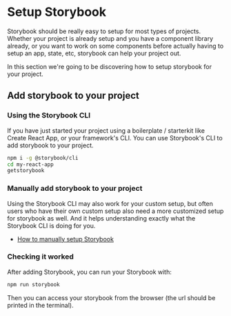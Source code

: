 # Setup Storybook

Storybook should be really easy to setup for most types of projects. Whether your project is already setup and you have a component library already, or you want to work on some components before actually having to setup an app, state, etc, storybook can help your project out.

In this section we're going to be discovering how to setup storybook for your project.

## Add storybook to your project

### Using the Storybook CLI

If you have just started your project using a boilerplate / starterkit like Create React App, or your framework's CLI. You can use Storybook's CLI to add storybook to your project.

```sh
npm i -g @storybook/cli
cd my-react-app
getstorybook
```

### Manually add storybook to your project

Using the Storybook CLI may also work for your custom setup, but often users who have their own custom setup also need a more customized setup for storybook as well. And it helps understanding exactly what the Storybook CLI is doing for you. 

-   [How to manually setup Storybook](/guides/manual-setup)

### Checking it worked

After adding Storybook, you can run your Storybook with:

```sh
npm run storybook
```

Then you can access your storybook from the browser (the url should be printed in the terminal).
